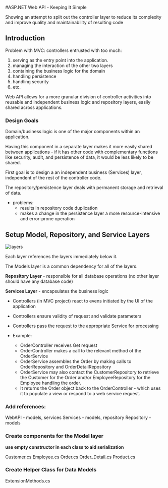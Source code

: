 #ASP.NET Web API - Keeping It Simple

Showing an attempt to split out the controller layer to reduce its complexity and improve quality and maintainability of resulting code

## Introduction

Problem with MVC: controllers entrusted with too much:
1. serving as the entry point into the application.
2. managing the interaction of the other two layers
3. containing the business logic for the domain
4. handling persistence
5. handling security
6. etc.

Web API allows for a more granular division of controller activities into reusable and independent business logic and repository layers, easily shared across applications.

### Design Goals

Domain/business logic is one of the major components within an application. 

Having this component in a separate layer makes it more easily shared between applications - if it has other code with complementary functions like security, audit, and persistence of data, it would be less likely to be shared.

First goal is to design a an independent business (Services) layer, independent of the rest of the controller code.

The repository/persistence layer deals with permanent storage and retrieval of data. 
  - problems:
    - results in repository code duplication
    - makes a change in the persistence layer a more resource-intensive and error-prone operation

## Setup Model, Repository, and Service Layers

![layers](https://www.codeproject.com/KB/aspnet/1157685/NorthwindWebAPI2_11_LayeredArchitecture.PNG)

Each layer references the layers immediately below it. 

The Models layer is a common dependency for all of the layers.

**Repository Layer** - responsible for all database operations (no other layer should have any database code)

**Services Layer** - encapsulates the business logic
  - Controllers (in MVC project) react to evens initiated by the UI of the application
  - Controllers ensure validity of request and validate parameters
  - Controllers pass the request to the appropriate Service for processing
   
  - Example: 
    - OrderController receives Get request
    - OrderController makes a call to the relevant method of the OrderService
    - OrderService assembles the Order by making calls to OrderRepository and OrderDetailRepository
    - OrderService may also contact the CustomerRepository to retrieve the Customer for the Order and/or EmployeeRepository for the Employee handling the order.
    - It returns the Order object back to the OrderController - which uses it to populate a view or respond to a web service request.

### Add references:

WebAPI - models, services
Services - models, repository
Repository - models

### Create components for the Model layer

**use empty constructor in each class to aid serialization**

Customer.cs
Employee.cs
Order.cs
Order_Detail.cs
Product.cs

### Create Helper Class for Data Models

ExtensionMethods.cs
